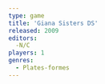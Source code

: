 ```yaml
---
type: game
title: 'Giana Sisters DS'
released: 2009
editors: 
  -N/C
players: 1
genres:
  - Plates-formes
---
```

